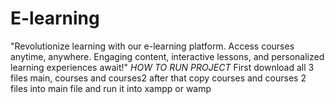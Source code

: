# E-learning
"Revolutionize learning with our e-learning platform. Access courses anytime, anywhere. Engaging content, interactive lessons, and personalized learning experiences await!"
*HOW TO RUN PROJECT*
First download all 3 files main, courses and courses2 after that copy courses and courses 2 files into main file and run it into xampp or wamp
